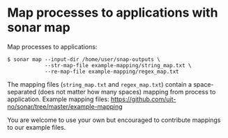 

# Map processes to applications with sonar map

Map processes to applications:

```
$ sonar map --input-dir /home/user/snap-outputs \
            --str-map-file example-mapping/string_map.txt \
            --re-map-file example-mapping/regex_map.txt
```

The mapping files (`string_map.txt` and `regex_map.txt`) contain a space-separated
(does not matter how many spaces) mapping from process to application.
Example mapping files: https://github.com/uit-no/sonar/tree/master/example-mapping

You are welcome to use your own but encouraged to contribute mappings to our example files.
